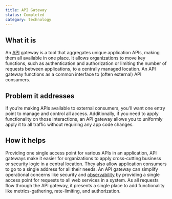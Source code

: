 ```yaml
---
title: API Gateway
status: Completed
category: technology
---
```


## What it is
An [API](https://github.com/cncf/glossary/blob/main/definitions/application_programming_interface.md) gateway is a tool that aggregates unique application APIs, making them all available in one place. It allows organizations to move key functions, such as authentication and authorization or limiting the number of requests between applications, to a centrally managed location. An API gateway functions as a common interface to (often external) API consumers. 

## Problem it addresses
If you’re making APIs available to external consumers, you'll want one entry point to manage and control all access. Additionally, if you need to apply functionality on those interactions, an API gateway allows you to uniformly apply it to all traffic without requiring any app code changes.

## How it helps
Providing one single access point for various APIs in an application, API gateways make it easier for organizations to apply cross-cutting business or security logic in a central location. They also allow application consumers to go to a single address for all their needs. An API gateway can simplify operational concerns like security and [observability](https://github.com/cncf/glossary/blob/main/definitions/observability.md) by providing a single access point for requests to all web services in a system. As all requests flow through the API gateway, it presents a single place to add functionality like metrics-gathering, rate-limiting, and authorization.



